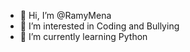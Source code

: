 - 👋 Hi, I’m @RamyMena
- 👀 I’m interested in Coding and Bullying 
- 🌱 I’m currently learning Python


